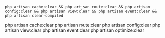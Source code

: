`php artisan cache:clear && php artisan route:clear && php artisan config:clear && php artisan view:clear && php artisan event:clear && php artisan clear-compiled`

php artisan cache:clear
php artisan route:clear
php artisan config:clear
php artisan view:clear
php artisan event:clear
php artisan optimize:clear
